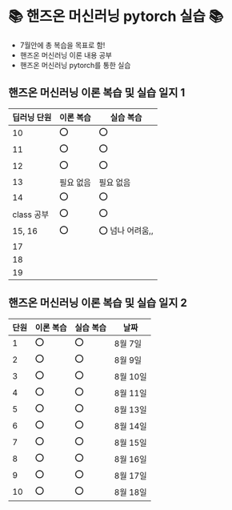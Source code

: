 # 📚 핸즈온 머신러닝 pytorch 실습 📚

- 7월안에 총 복습을 목표로 함!
- 핸즈온 머신러닝 이론 내용 공부
- 핸즈온 머신러닝 pytorch를 통한 실습

## 핸즈온 머신러닝 이론 복습 및 실습 일지 1

|딥러닝 단원|이론 복습|실습 복습|
|------|---|---|
|10|⭕|⭕|
|11|⭕|⭕|
|12|⭕|⭕|
|13|필요 없음|필요 없음|
|14|⭕|⭕|
|class 공부|⭕|⭕|
|15, 16|⭕|⭕ 넘나 어려움,,|
|17|||
|18|||
|19|||


## 핸즈온 머신러닝 이론 복습 및 실습 일지 2
|단원|이론 복습|실습 복습|날짜|
|------|---|---|---|
|1|⭕|⭕|8월 7일|
|2|⭕|⭕|8월 9일|
|3|⭕|⭕|8월 10일|
|4|⭕|⭕|8월 11일|
|5|⭕|⭕|8월 13일|
|6|⭕|⭕|8월 14일|
|7|⭕|⭕|8월 15일|
|8|⭕|⭕|8월 16일|
|9|⭕|⭕|8월 17일|
|10|⭕|⭕|8월 18일|


